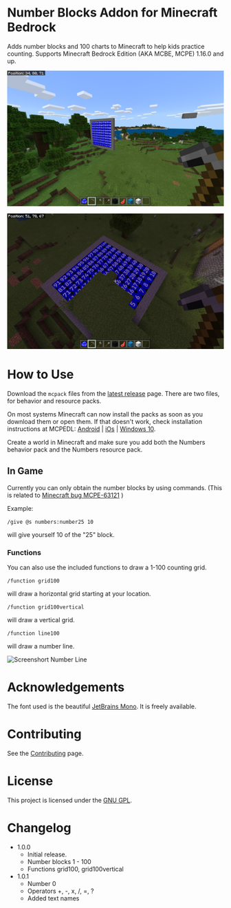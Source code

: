 # Number Blocks Addon for Minecraft Bedrock

Adds number blocks and 100 charts to Minecraft to help kids practice counting. Supports Minecraft Bedrock Edition (AKA MCBE, MCPE) 1.16.0 and up.

![Screenshot Vertical Grid](doc/verticalFar.png)

![Screenshot Horizontal Grid](doc/horizontalBuried.png)

# How to Use

Download the `mcpack` files from the [latest release](https://github.com/edward3h/numbers_addon/releases/latest) page. There are two files, for behavior and resource packs.

On most systems Minecraft can now install the packs as soon as you download them or open them. If that doesn't work, check installation instructions at MCPEDL: [Android](https://mcpedl.com/how-to-install-minecraft-pe-mods-for-android/) | [iOs](https://mcpedl.com/how-to-install-minecraft-pe-mods-for-ios/) | [Windows 10](https://mcpedl.com/how-to-install-addons-for-windows-10/).

Create a world in Minecraft and make sure you add both the Numbers behavior pack and the Numbers resource pack.

## In Game

Currently you can only obtain the number blocks by using commands. (This is related to [Minecraft bug MCPE-63121](https://bugs.mojang.com/browse/MCPE-63121) )

Example:

```
/give @s numbers:number25 10
```

will give yourself 10 of the "25" block.

### Functions

You can also use the included functions to draw a 1-100 counting grid.

```
/function grid100
```

will draw a horizontal grid starting at your location.

```
/function grid100vertical
```

will draw a vertical grid.

```
/function line100
```

will draw a number line.

![Screenshort Number Line](doc/line.png)

# Acknowledgements

The font used is the beautiful [JetBrains Mono](https://www.jetbrains.com/lp/mono/). It is freely available.

# Contributing

See the [Contributing](CONTRIBUTING.md) page.

# License

This project is licensed under the [GNU GPL](LICENSE).

# Changelog

* 1.0.0
  * Initial release.
  * Number blocks 1 - 100
  * Functions grid100, grid100vertical
* 1.0.1
  * Number 0
  * Operators +, -, x, /, =, ?
  * Added text names

